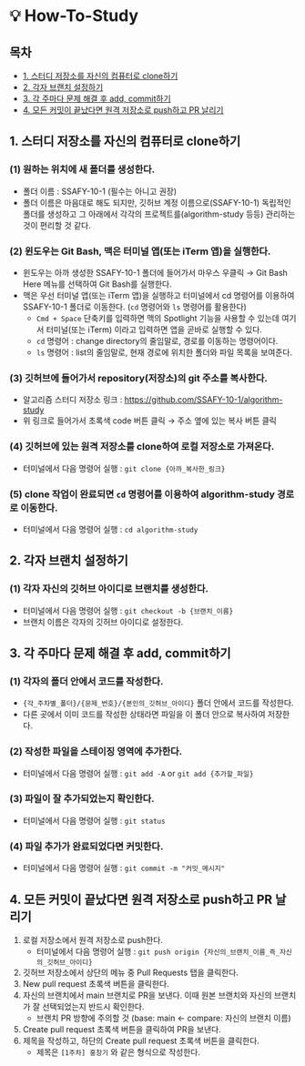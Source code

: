 # 💡 How-To-Study

## 목차

- [1. 스터디 저장소를 자신의 컴퓨터로 clone하기](#1-스터디-저장소를-자신의-컴퓨터로-clone하기)
- [2. 각자 브랜치 설정하기](#2-각자-브랜치-설정하기)
- [3. 각 주마다 문제 해결 후 add, commit하기](#3-각-주마다-문제-해결-후-add-commit하기)
- [4. 모든 커밋이 끝났다면 원격 저장소로 push하고 PR 날리기](#4-모든-커밋이-끝났다면-원격-저장소로-push하고-pr-날리기)

## 1. 스터디 저장소를 자신의 컴퓨터로 clone하기

### (1) 원하는 위치에 새 폴더를 생성한다.

- 폴더 이름 : SSAFY-10-1 (필수는 아니고 권장)
- 폴더 이름은 마음대로 해도 되지만, 깃허브 계정 이름으로(SSAFY-10-1) 독립적인 폴더를 생성하고 그 아래에서 각각의 프로젝트를(algorithm-study 등등) 관리하는 것이 편리할 것 같다.

### (2) 윈도우는 Git Bash, 맥은 터미널 앱(또는 iTerm 앱)을 실행한다.

- 윈도우는 아까 생성한 SSAFY-10-1 폴더에 들어가서 마우스 우클릭 → Git Bash Here 메뉴를 선택하여 Git Bash를 실행한다.
- 맥은 우선 터미널 앱(또는 iTerm 앱)을 실행하고 터미널에서 cd 명령어를 이용하여 SSAFY-10-1 폴더로 이동한다. (`cd` 명령어와 `ls` 명령어를 활용한다)
    - `Cmd + Space` 단축키를 입력하면 맥의 Spotlight 기능을 사용할 수 있는데 여기서 터미널(또는 iTerm) 이라고 입력하면 앱을 곧바로 실행할 수 있다.
    - `cd` 명령어 : change directory의 줄임말로, 경로를 이동하는 명령어이다.
    - `ls` 명령어 : list의 줄임말로, 현재 경로에 위치한 폴더와 파일 목록을 보여준다.

### (3) 깃허브에 들어가서 repository(저장소)의 git 주소를 복사한다.

- 알고리즘 스터디 저장소 링크 : https://github.com/SSAFY-10-1/algorithm-study
- 위 링크로 들어가서 초록색 code 버튼 클릭 → 주소 옆에 있는 복사 버튼 클릭

### (4) 깃허브에 있는 원격 저장소를 clone하여 로컬 저장소로 가져온다.

- 터미널에서 다음 명령어 실행 : `git clone {아까_복사한_링크}`

### (5) clone 작업이 완료되면 `cd` 명령어를 이용하여 algorithm-study 경로로 이동한다.

- 터미널에서 다음 명령어 실행 : `cd algorithm-study`

## 2. 각자 브랜치 설정하기

### (1) 각자 자신의 깃허브 아이디로 브랜치를 생성한다.

- 터미널에서 다음 명령어 실행 : `git checkout -b {브랜치_이름}`
- 브랜치 이름은 각자의 깃허브 아이디로 설정한다.

## 3. 각 주마다 문제 해결 후 add, commit하기

### (1) 각자의 폴더 안에서 코드를 작성한다.

-  `{각_주차별_폴더}/{문제_번호}/{본인의_깃허브_아이디}` 폴더 안에서 코드를 작성한다.
- 다른 곳에서 이미 코드를 작성한 상태라면 파일을 이 폴더 안으로 복사하여 저장한다.

### (2) 작성한 파일을 스테이징 영역에 추가한다.

- 터미널에서 다음 명령어 실행 : `git add -A` or `git add {추가할_파일}`

### (3) 파일이 잘 추가되었는지 확인한다.

- 터미널에서 다음 명령어 실행 : `git status`

### (4) 파일 추가가 완료되었다면 커밋한다.

- 터미널에서 다음 명령어 실행 : `git commit -m "커밋_메시지"`

## 4. 모든 커밋이 끝났다면 원격 저장소로 push하고 PR 날리기

1. 로컬 저장소에서 원격 저장소로 push한다.
    - 터미널에서 다음 명령어 실행 : `git push origin {자신의_브랜치_이름_즉_자신의_깃허브_아이디}`
2. 깃허브 저장소에서 상단의 메뉴 중 Pull Requests 탭을 클릭한다.
3. New pull request 초록색 버튼을 클릭한다.
4. 자신의 브랜치에서 main 브랜치로 PR을 보낸다. 이때 원본 브랜치와 자신의 브랜치가 잘 선택되었는지 반드시 확인한다.
    - 브랜치 PR 방향에 주의할 것 (base: main ← compare: 자신의 브랜치 이름)
5. Create pull request 초록색 버튼을 클릭하여 PR을 보낸다.
6. 제목을 작성하고, 하단의 Create pull request 초록색 버튼을 클릭한다.
    - 제목은 `[1주차] 홍창기` 와 같은 형식으로 작성한다.
